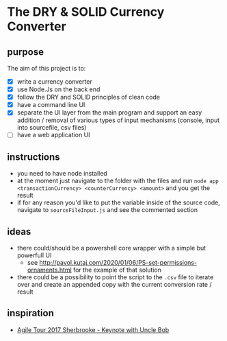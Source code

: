 # The DRY & SOLID Currency Converter
## purpose
The aim of this project is to:
  - [x] write a currency converter
  - [x] use Node.Js on the back end
  - [x] follow the DRY and SOLID principles of clean code
  - [x] have a command line UI
  - [x] separate the UI layer from the main program and support an easy addition / removal of various types of input mechanisms (console, input into sourcefile, csv files)
  - [ ] have a web application UI

## instructions
* you need to have node installed
* at the moment just navigate to the folder with the files and run `node app <transactionCurrency> <counterCurrency> <amount>` and you get the result
* if for any reason you'd like to put the variable inside of the source code, navigate to `sourceFileInput.js` and see the commented section

## ideas
* there could/should be a powershell core wrapper with a simple but powerfull UI
  * see <http://pavol.kutaj.com/2020/01/06/PS-set-permissions-ornaments.html> for the example of that solution
* there could be a possibility to point the script to the `.csv` file to iterate over and create an appended copy with the current conversion rate / result

## inspiration
* [Agile Tour 2017 Sherbrooke - Keynote with Uncle Bob](https://www.youtube.com/watch?v=VY4LYd2YfBk)